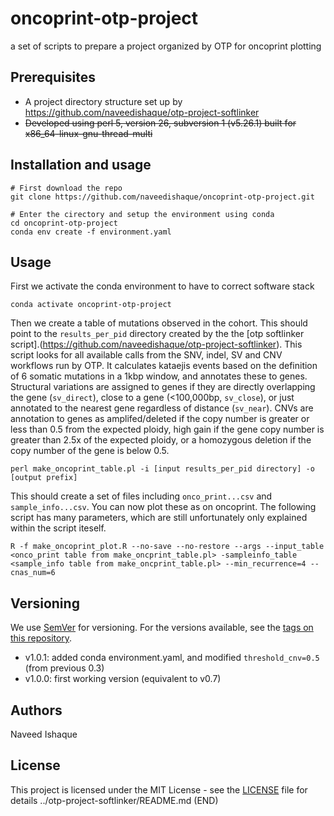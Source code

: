 # oncoprint-otp-project
a set of scripts to prepare a project organized by OTP for oncoprint plotting

## Prerequisites

- A project directory structure set up by https://github.com/naveedishaque/otp-project-softlinker
- ~~Developed using perl 5, version 26, subversion 1 (v5.26.1) built for x86_64-linux-gnu-thread-multi~~ 

## Installation and usage
```
# First download the repo
git clone https://github.com/naveedishaque/oncoprint-otp-project.git

# Enter the cirectory and setup the environment using conda
cd oncoprint-otp-project
conda env create -f environment.yaml
```

## Usage
First we activate the conda environment to have to correct software stack
```
conda activate oncoprint-otp-project
```
Then we create a table of mutations observed in the cohort. This should point to the `results_per_pid` directory created by the the [otp softlinker script].(https://github.com/naveedishaque/otp-project-softlinker). This script looks for all available calls from the SNV, indel, SV and CNV workflows run by OTP. It calculates kataejis events based on the definition of 6 somatic mutations in a 1kbp window, and annotates these to genes. Structural variations are assigned to genes if they are directly overlapping the gene (`sv_direct`), close to a gene (<100,000bp, `sv_close`), or just annotated to the nearest gene regardless of distance (`sv_near`). CNVs are annotation to genes as amplifed/deleted if the copy number is greater or less than 0.5 from the expected ploidy, high gain if the gene copy number is greater than 2.5x of the expected ploidy, or a homozygous deletion if the copy number of the gene is below 0.5.
```
perl make_oncoprint_table.pl -i [input results_per_pid directory] -o [output prefix]
```
This should create a set of files including `onco_print...csv` and `sample_info...csv`. You can now plot these as on oncoprint. The following script has many parameters, which are still unfortunately only explained within the script iteself.
```
R -f make_oncoprint_plot.R --no-save --no-restore --args --input_table <onco_print table from make_oncprint_table.pl> -sampleinfo_table <sample_info table from make_oncprint_table.pl> --min_recurrence=4 --cnas_num=6
```

## Versioning

We use [SemVer](http://semver.org/) for versioning. For the versions available, see the [tags on this repository](https://github.com/your/project/tags).

 - v1.0.1: added conda environment.yaml, and modified `threshold_cnv=0.5` (from previous 0.3)
 - v1.0.0: first working version (equivalent to v0.7)

## Authors

Naveed Ishaque

## License

This project is licensed under the MIT License - see the [LICENSE](LICENSE) file for details
../otp-project-softlinker/README.md (END)                                                                                                                                                         
